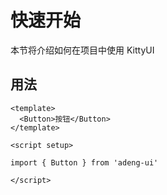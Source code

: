 # 快速开始

本节将介绍如何在项目中使用 KittyUI

## 用法

```
<template>
  <Button>按钮</Button>
</template>

<script setup>

import { Button } from 'adeng-ui'

</script>
```